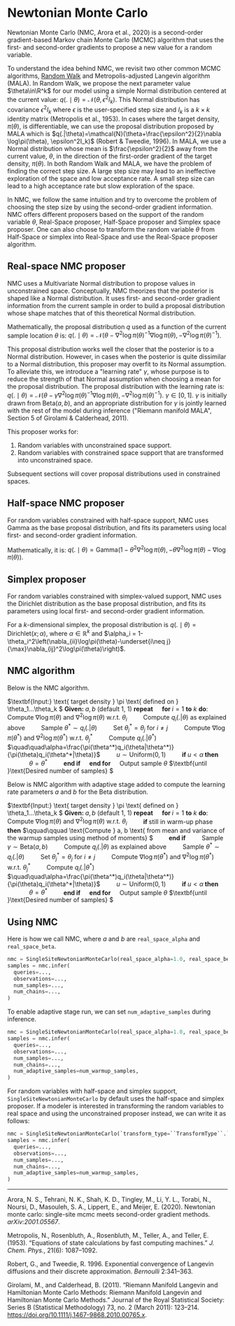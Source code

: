 # Newtonian Monte Carlo

Newtonian Monte Carlo (NMC, Arora et al., 2020) is a second-order gradient-based Markov chain Monte Carlo (MCMC) algorithm that uses the first- and second-order gradients to propose a new value for a random variable.

To understand the idea behind NMC, we revisit two other common MCMC algorithms, [Random Walk](users/framework_topics/inference/random_walk.md) and Metropolis-adjusted Langevin algorithm (MALA). In Random Walk, we propose the next parameter value $\theta\in\R^k$ for our model using a simple Normal distribution centered at the current value: $q(. \mid \theta) = \mathcal{N}(\theta, \epsilon^2I_k)$. This Normal distribution has covariance $\epsilon^2I_k$ where $\epsilon$ is the user-specified step size and $I_k$ ​is a $k \times k$ identity matrix (Metropolis et al., 1953). In cases where the target density, $\pi(\theta)$, is differentiable, we can use the proposal distribution proposed by MALA which is $q(.|\theta)=\mathcal{N}(\theta+\frac{\epsilon^2}{2}\nabla \log\pi(\theta),  \epsilon^2I_k)$ (Robert & Tweedie, 1996). In MALA, we use a Normal distribution whose mean is $\frac{\epsilon^2}{2}$​ away from the current value, $\theta$, in the direction of the first-order gradient of the target density, $\pi(\theta)$. In both Random Walk and MALA, we have the problem of finding the correct step size. A large step size may lead to an ineffective exploration of the space and low acceptance rate. A small step size can lead to a high acceptance rate but slow exploration of the space.

In NMC, we follow the same intuition and try to overcome the problem of choosing the step size by using the second-order gradient information. NMC offers different proposers based on the support of the random variable $\theta$, Real-Space proposer, Half-Space proposer and Simplex space proposer. One can also choose to transform the random variable $\theta$ from Half-Space or simplex into Real-Space and use the Real-Space proposer algorithm.

## Real-space NMC proposer

NMC uses a Multivariate Normal distribution to propose values in unconstrained space. Conceptually, NMC theorizes that the posterior is shaped like a Normal distribution. It uses first- and second-order gradient information from the current sample in order to build a proposal distribution whose shape matches that of this theoretical Normal distribution.

Mathematically, the proposal distribution $q$ used as a function of the current sample location $\theta$ is: $q(. \mid \theta)=\mathcal{N}(\theta-\nabla^2 \log\pi(\theta)^{-1}\nabla \log\pi(\theta), -\nabla ^2\log\pi(\theta)^{-1})$.

This proposal distribution works well the closer that the posterior is to a Normal distribution. However, in cases when the posterior is quite dissimilar to a Normal distribution, this proposer may overfit to its Normal assumption. To alleviate this, we introduce a "learning rate" $\gamma$, whose purpose is to reduce the strength of that Normal assumption when choosing a mean for the proposal distribution. The proposal distribution with the learning rate is: $q(. \mid \theta)=\mathcal{N}(\theta-\gamma\nabla^2 \log\pi(\theta)^{-1}\nabla \log\pi(\theta), -\nabla ^2\log\pi(\theta)^{-1})$. $\gamma\in[0, 1]$. $\gamma$ is initially drawn from $\text{Beta}(a, b)$, and an appropriate distribution for $\gamma$ is jointly learned with the rest of the model during inference ("Riemann manifold MALA", Section 5 of Girolami & Calderhead, 2011).

This proposer works for:

1. Random variables with unconstrained space support.
2. Random variables with constrained space support that are transformed into unconstrained space.

Subsequent sections will cover proposal distributions used in constrained spaces.

## Half-space NMC proposer

For random variables constrained with half-space support, NMC uses $\text{Gamma}$ as the base proposal distribution, and fits its parameters using local first- and second-order gradient information.

Mathematically, it is: $q(. \mid \theta)=\text{Gamma}(1-\theta^2\nabla^2\log\pi(\theta), -\theta\nabla^2\log\pi(\theta)-\nabla \log\pi(\theta))$.

## Simplex proposer

For random variables constrained with simplex-valued support, NMC uses the $\text{Dirichlet}$ distribution as the base proposal distribution, and fits its parameters using local first- and second-order gradient information.

For a $k$-dimensional simplex, the proposal distribution is $q(. \mid \theta)=\text{Dirichlet}(x;\alpha)$, where $\alpha \in \mathbb{R}^k$ and $\alpha_i = 1-\theta_i^2\left(\nabla_{ii}\log\pi(\theta)-\underset{i\neq j}{\max}\nabla_{ij}^2\log\pi(\theta)\right)$.

## NMC algorithm

Below is the NMC algorithm.

$\textbf{Input:} \text{ target density } \pi \text{ defined on } \theta_1...\theta_k $
$\textbf{Given: } a, b \text{ (default 1, 1)}$
$\textbf{repeat}$
$\quad \textbf{for } i=1\ \textbf{to}\ k\ \textbf{do}:$
$\quad\quad\text{Compute }\nabla \log\pi(\theta)\ \text{and}\ \nabla^2\log\pi(\theta)\ \text{w.r.t. }\theta_i$
$\quad\quad\text{Compute }q_i(.|\theta) \text{ as explained above}$
$\quad\quad\text{Sample }\theta^*\sim q_i(.|\theta)$
$\quad\quad\text{Set }\theta^*_j=\theta_j\text{ for }i\neq j$
$\quad\quad\text{Compute }\nabla \log\pi(\theta^*)\text{ and }\nabla^2\log\pi(\theta^*)\text{ w.r.t. }\theta_j^*$
$\quad\quad\text{Compute }q_i(.|\theta^*)$
$\quad\quad\alpha=\frac{\pi(\theta^*)q_i(\theta|\theta^*)}{\pi(\theta)q_i(\theta^*|\theta)}$
$\quad\quad u\sim \text{Uniform}(0,1)$
$\quad\quad\textbf{if }u<\alpha\textbf{ then}$
$\quad\quad\quad\theta=\theta^*$
$\quad\quad\textbf{end if}$
$\quad\textbf{end for}$
$\quad\text{Output sample }\theta$
$\textbf{until }\text{Desired number of samples}  $

Below is NMC algorithm with adaptive stage added to compute the learning rate parameters $a$ and $b$ for the $\text{Beta}$ distribution.

$\textbf{Input:} \text{ target density } \pi \text{ defined on } \theta_1...\theta_k $
$\textbf{Given: } a, b \text{ (default 1, 1)}$
$\textbf{repeat}$
$\quad \textbf{for } i=1\ \textbf{to}\ k\ \textbf{do}:$
$\quad\quad\text{Compute }\nabla \log\pi(\theta)\ \text{and}\ \nabla^2\log\pi(\theta)\ \text{w.r.t. }\theta_i$
$\quad\quad\textbf{if }\text{still in warm-up phase}\textbf{ then}$
$\qquad\qquad \text{Compute } a, b \text{ from mean and variance of the warmup samples using method of moments} $
$\qquad \textbf{end if}$
$\quad\quad\text{Sample }\gamma\sim \text{Beta}(a,b)$
$\quad\quad\text{Compute }q_i(.|\theta) \text{ as explained above}$
$\quad\quad\text{Sample }\theta^*\sim q_i(.|\theta)$
$\quad\quad\text{Set }\theta^*_j=\theta_j\text{ for }i\neq j$
$\quad\quad\text{Compute }\nabla \log\pi(\theta^*)\text{ and }\nabla^2\log\pi(\theta^*)\text{ w.r.t. }\theta_j^*$
$\quad\quad\text{Compute }q_i(.|\theta^*)$
$\quad\quad\alpha=\frac{\pi(\theta^*)q_i(\theta|\theta^*)}{\pi(\theta)q_i(\theta^*|\theta)}$
$\quad\quad u\sim \text{Uniform}(0,1)$
$\quad\quad\textbf{if }u<\alpha\textbf{ then}$
$\quad\quad\quad\theta=\theta^*$
$\quad\quad\textbf{end if}$
$\quad\textbf{end for}$
$\quad\text{Output sample }\theta$
$\textbf{until }\text{Desired number of samples}  $

## Using NMC

Here is how we call NMC, where $a$ and $b$ are `real_space_alpha` and `real_space_beta`.

```py
nmc = SingleSiteNewtonianMonteCarlo(real_space_alpha=1.0, real_space_beta=5.0)
samples = nmc.infer(
  queries=...,
  observations=...,
  num_samples=...,
  num_chains=...,
)
```

To enable adaptive stage run, we can set `num_adaptive_samples` during inference.

```py
nmc = SingleSiteNewtonianMonteCarlo(real_space_alpha=1.0, real_space_beta=5.0)
samples = nmc.infer(
  queries=...,
  observations=...,
  num_samples=...,
  num_chains=...,
  num_adaptive_samples=num_warmup_samples,
)
```

For random variables with half-space and simplex support, `SingleSiteNewtonianMonteCarlo` by default uses the half-space and simplex proposer. If a modeler is interested in transforming the random variables to real space and using the unconstrained proposer instead, we can write it as follows:

```py
nmc = SingleSiteNewtonianMonteCarlo(`transform_type=``TransformType``.``DEFAULT`)
samples = nmc.infer(
  queries=...,
  observations=...,
  num_samples=...,
  num_chains=...,
  num_adaptive_samples=num_warmup_samples,
)
```

---

Arora, N. S., Tehrani, N. K., Shah, K. D., Tingley, M., Li, Y. L., Torabi, N., Noursi, D., Masouleh, S. A., Lippert, E., and Meijer, E. (2020). Newtonian monte carlo: single-site mcmc meets second-order gradient methods. _arXiv:2001.05567_.

Metropolis, N., Rosenbluth, A., Rosenbluth, M., Teller, A., and Teller, E. (1953). “Equations of state calculations by fast computing machines.” _J. Chem. Phys._, 21(6): 1087–1092.

Robert, G., and Tweedie, R. 1996. Exponential convergence of Langevin diffusions and their discrete approximation. _Bernoulli_ 2:341–363.

Girolami, M., and Calderhead, B. (2011). “Riemann Manifold Langevin and Hamiltonian Monte Carlo Methods: Riemann Manifold Langevin and Hamiltonian Monte Carlo Methods.” Journal of the Royal Statistical Society: Series B (Statistical Methodology) 73, no. 2 (March 2011): 123–214. https://doi.org/10.1111/j.1467-9868.2010.00765.x.
